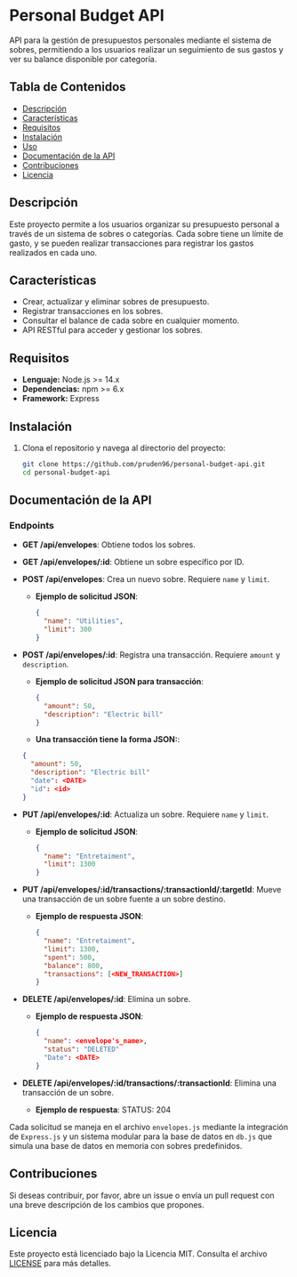 # Personal Budget API

API para la gestión de presupuestos personales mediante el sistema de sobres, permitiendo a los usuarios realizar un seguimiento de sus gastos y ver su balance disponible por categoría.

## Tabla de Contenidos
- [Descripción](#descripción)
- [Características](#características)
- [Requisitos](#requisitos)
- [Instalación](#instalación)
- [Uso](#uso)
- [Documentación de la API](#documentación-de-la-api)
- [Contribuciones](#contribuciones)
- [Licencia](#licencia)

## Descripción
Este proyecto permite a los usuarios organizar su presupuesto personal a través de un sistema de sobres o categorías. Cada sobre tiene un límite de gasto, y se pueden realizar transacciones para registrar los gastos realizados en cada uno.

## Características
- Crear, actualizar y eliminar sobres de presupuesto.
- Registrar transacciones en los sobres.
- Consultar el balance de cada sobre en cualquier momento.
- API RESTful para acceder y gestionar los sobres.

## Requisitos
- **Lenguaje:** Node.js >= 14.x
- **Dependencias:** npm >= 6.x
- **Framework:** Express

## Instalación
1. Clona el repositorio y navega al directorio del proyecto:
   ```bash
   git clone https://github.com/pruden96/personal-budget-api.git
   cd personal-budget-api
   
## Documentación de la API
### Endpoints
- **GET /api/envelopes**: Obtiene todos los sobres.
- **GET /api/envelopes/:id**: Obtiene un sobre específico por ID.
- **POST /api/envelopes**: Crea un nuevo sobre. Requiere `name` y `limit`.
  - **Ejemplo de solicitud JSON**:
    ```json
    {
      "name": "Utilities",
      "limit": 300
    }
    ```
- **POST /api/envelopes/:id**: Registra una transacción. Requiere `amount` y `description`.
  - **Ejemplo de solicitud JSON para transacción**:
    ```json
    {
      "amount": 50,
      "description": "Electric bill"
    }
    ```
   - **Una transacción tiene la forma JSON:**:
    ```json
    {
      "amount": 50,
      "description": "Electric bill"
      "date": <DATE>
      "id": <id>
    }
    ```
- **PUT /api/envelopes/:id**: Actualiza un sobre. Requiere `name` y `limit`.
  - **Ejemplo de solicitud JSON**:
    ```json
    {
      "name": "Entretaiment",
      "limit": 1300
    }
    ```
- **PUT /api/envelopes/:id/transactions/:transactionId/:targetId**: Mueve una transacción de un sobre fuente a un sobre destino.
  - **Ejemplo de respuesta JSON**:
    ```json
    {
      "name": "Entretaiment",
      "limit": 1300,
      "spent": 500,
      "balance": 800,
      "transactions": [<NEW_TRANSACTION>]
    }
    ```

- **DELETE /api/envelopes/:id**: Elimina un sobre.
  - **Ejemplo de respuesta JSON**:
    ```json
    {
      "name": <envelope's_name>,
      "status": "DELETED"
      "Date": <DATE> 
    }
    ```
- **DELETE /api/envelopes/:id/transactions/:transactionId**: Elimina una transacción de un sobre.
  - **Ejemplo de respuesta**:
    STATUS: 204


  

Cada solicitud se maneja en el archivo `envelopes.js` mediante la integración de `Express.js` y un sistema modular para la base de datos en `db.js` que simula una base de datos en memoria con sobres predefinidos.

## Contribuciones
Si deseas contribuir, por favor, abre un issue o envía un pull request con una breve descripción de los cambios que propones.

## Licencia
Este proyecto está licenciado bajo la Licencia MIT. Consulta el archivo [LICENSE](LICENSE) para más detalles.

